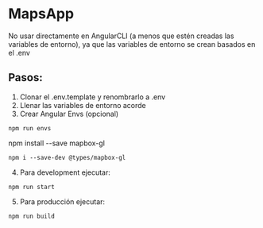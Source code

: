 # MapsApp
No usar directamente en AngularCLI (a menos que estén creadas las variables de entorno), ya que las variables de entorno se crean basados en el .env

## Pasos:
1. Clonar el .env.template y renombrarlo a .env
2. Llenar las variables de entorno acorde
3. Crear Angular Envs (opcional)
```
npm run envs
```
npm install --save mapbox-gl
```
npm i --save-dev @types/mapbox-gl
```

4. Para development ejecutar:
```
npm run start
```

5. Para producción ejecutar:
```
npm run build
```
